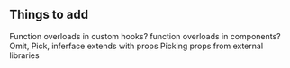 ## Things to add

Function overloads in custom hooks?
function overloads in components?
Omit, Pick, inferface extends with props
Picking props from external libraries
